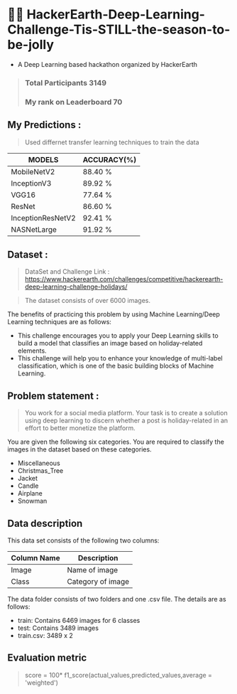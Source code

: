 # 🎄🎃 HackerEarth-Deep-Learning-Challenge-Tis-STILL-the-season-to-be-jolly
* A Deep Learning based hackathon organized by HackerEarth
> ### Total Participants 3149 
> ### My rank on Leaderboard 70

## My Predictions :
> Used differnet transfer learning techniques to train the data

| MODELS            | ACCURACY(%) |
| ---               | ---         |
| MobileNetV2       | 88.40 %     |
| InceptionV3       | 89.92 %     |
| VGG16             | 77.64 %     |
| ResNet            | 86.60 %     |
| InceptionResNetV2 | 92.41 %     | 
| NASNetLarge       | 91.92 %     |

## Dataset :
> DataSet and Challenge Link : https://www.hackerearth.com/challenges/competitive/hackerearth-deep-learning-challenge-holidays/

> The dataset consists of over 6000 images.

The benefits of practicing this problem by using Machine Learning/Deep Learning techniques are as follows:

* This challenge encourages you to apply your Deep Learning skills to build a model that classifies an image based on holiday-related elements.
* This challenge will help you to enhance your knowledge of multi-label classification, which is one of the basic building blocks of Machine Learning.


## Problem statement :
> You work for a social media platform. Your task is to create a solution using deep learning to discern whether a post is holiday-related in an effort to better monetize the platform.

You are given the following six categories. You are required to classify the images in the dataset based on these categories.

* Miscellaneous
* Christmas_Tree
* Jacket
* Candle
* Airplane
* Snowman

## Data description

This data set consists of the following two columns:

|   Column Name  | Description      |
| ---            | ---              |
| Image          | Name of image    |
| Class          | Category of image|

The data folder consists of two folders and one .csv file. The details are as follows:

* train: Contains 6469 images for 6 classes
* test: Contains 3489 images
* train.csv: 3489 x 2

## Evaluation metric
> score = 100* f1\_score(actual\_values,predicted\_values,average = 'weighted')
